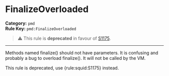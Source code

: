 
# FinalizeOverloaded
**Category:** `pmd`<br/>
**Rule Key:** `pmd:FinalizeOverloaded`<br/>
> :warning: This rule is **deprecated** in favour of [S1175](https://rules.sonarsource.com/java/RSPEC-1175).

-----

Methods named finalize() should not have parameters. It is confusing and probably a bug to overload finalize(). It will not be called by the VM.

<p>
  This rule is deprecated, use {rule:squid:S1175} instead.
</p>

